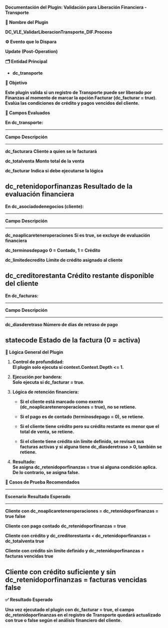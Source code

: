 **Documentación del Plugin: Validación para Liberación Financiera -
Transporte**

**🧩 Nombre del Plugin**

**DC_VLE_ValidarLiberacionTransporte_DIF.Proceso**

**⚙️ Evento que lo Dispara**

**Update (Post-Operation)**

**🗂️ Entidad Principal**

- **dc_transporte**

**🎯 Objetivo**

**Este plugin valida si un registro de Transporte puede ser liberado por
Finanzas al momento de marcar la opción Facturar (dc_facturar = true).
Evalúa las condiciones de crédito y pagos vencidos del cliente.**

**🧾 Campos Evaluados**

**En dc_transporte:**

  ------------------------------------------------------------------------
  **Campo**                    **Descripción**
  ---------------------------- -------------------------------------------
  **dc_facturara**             **Cliente a quien se le facturará**

  **dc_totalventa**            **Monto total de la venta**

  **dc_facturar**              **Indica si debe ejecutarse la lógica**

  **dc_retenidoporfinanzas**   **Resultado de la evaluación financiera**
  ------------------------------------------------------------------------

**En dc_asociadodenegocios (cliente):**

  -----------------------------------------------------------------------------
  **Campo**                           **Descripción**
  ----------------------------------- -----------------------------------------
  **dc_noaplicareteneroperaciones**   **Si es true, se excluye de evaluación
                                      financiera**

  **dc_terminosdepago**               **0 = Contado, 1 = Crédito**

  **dc_limitedecredito**              **Límite de crédito asignado al cliente**

  **dc_creditorestanta**              **Crédito restante disponible del
                                      cliente**
  -----------------------------------------------------------------------------

**En dc_facturas:**

  -----------------------------------------------------------------------
  **Campo**               **Descripción**
  ----------------------- -----------------------------------------------
  **dc_diasderetraso**    **Número de días de retraso de pago**

  **statecode**           **Estado de la factura (0 = activa)**
  -----------------------------------------------------------------------

**🔁 Lógica General del Plugin**

1.  **Control de profundidad:\
    El plugin solo ejecuta si context.Context.Depth \<= 1.**

2.  **Ejecución por bandera:\
    Solo ejecuta si dc_facturar = true.**

3.  **Lógica de retención financiera:**

    - **Si el cliente está marcado como exento
      (dc_noaplicareteneroperaciones = true), no se retiene.**

    - **Si el pago es de contado (terminosdepago = 0), se retiene.**

    - **Si el cliente tiene crédito pero su crédito restante es menor
      que el total de venta, se retiene.**

    - **Si el cliente tiene crédito sin límite definido, se revisan sus
      facturas activas y si alguna tiene dc_diasderetraso \> 0, también
      se retiene.**

4.  **Resultado:\
    Se asigna dc_retenidoporfinanzas = true si alguna condición aplica.\
    De lo contrario, se asigna false.**

**🧪 Casos de Prueba Recomendados**

  ------------------------------------------------------------------------
  **Escenario**                                 **Resultado Esperado**
  --------------------------------------------- --------------------------
  **Cliente con dc_noaplicareteneroperaciones = **dc_retenidoporfinanzas =
  true**                                        false**

  **Cliente con pago contado**                  **dc_retenidoporfinanzas =
                                                true**

  **Cliente con crédito y dc_creditorestanta \< **dc_retenidoporfinanzas =
  dc_totalventa**                               true**

  **Cliente con crédito sin límite definido y   **dc_retenidoporfinanzas =
  facturas vencidas**                           true**

  **Cliente con crédito suficiente y sin        **dc_retenidoporfinanzas =
  facturas vencidas**                           false**
  ------------------------------------------------------------------------

**✅ Resultado Esperado**

**Una vez ejecutado el plugin con dc_facturar = true, el campo
dc_retenidoporfinanzas en el registro de Transporte quedará actualizado
con true o false según el análisis financiero del cliente.**
